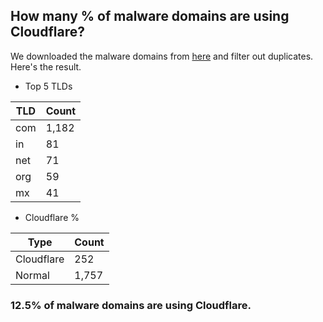 ## How many % of malware domains are using Cloudflare?


We downloaded the malware domains from [here](https://urlhaus.abuse.ch) and filter out duplicates.
Here's the result.


[//]: # (start replacement)


- Top 5 TLDs

| TLD | Count |
| --- | --- |
| com | 1,182 |
| in | 81 |
| net | 71 |
| org | 59 |
| mx | 41 |


- Cloudflare %

| Type | Count |
| --- | --- |
| Cloudflare | 252 |
| Normal | 1,757 |


### 12.5% of malware domains are using Cloudflare.